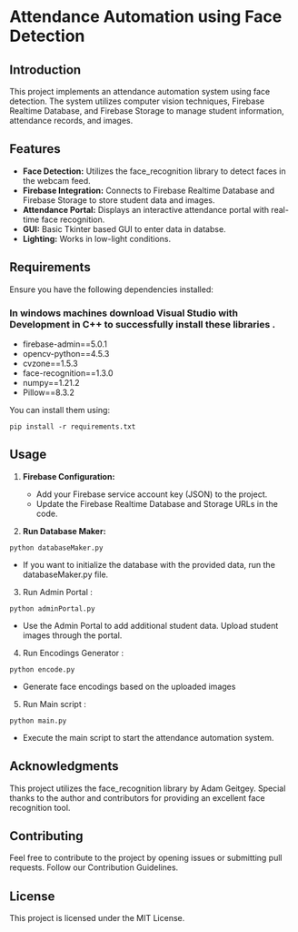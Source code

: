 # Attendance Automation using Face Detection
## Introduction
This project implements an attendance automation system using face detection. The system utilizes computer vision techniques, Firebase Realtime Database, and Firebase Storage to manage student information, attendance records, and images.

## Features
* **Face Detection:** Utilizes the face_recognition library to detect faces in the webcam feed.
* **Firebase Integration:** Connects to Firebase Realtime Database and Firebase Storage to store student data and images.
* **Attendance Portal:** Displays an interactive attendance portal with real-time face recognition.
* **GUI:** Basic Tkinter based GUI to enter data in databse.
* **Lighting:** Works in low-light conditions.
## Requirements
Ensure you have the following dependencies installed:

### In windows machines download Visual Studio with Development in C++ to successfully install these libraries .

* firebase-admin==5.0.1
* opencv-python==4.5.3
* cvzone==1.5.3
* face-recognition==1.3.0
* numpy==1.21.2
* Pillow==8.3.2


You can install them using:

  `pip install -r requirements.txt`
## Usage

1. **Firebase Configuration:**
   - Add your Firebase service account key (JSON) to the project.
   - Update the Firebase Realtime Database and Storage URLs in the code.

2. **Run Database Maker:**

`python databaseMaker.py`
* If you want to initialize the database with the provided data, run the databaseMaker.py file.
3. Run Admin Portal :

`python adminPortal.py`
* Use the Admin Portal to add additional student data. Upload student images through the portal.

4. Run Encodings Generator :

`python encode.py`
* Generate face encodings based on the uploaded images

5. Run Main script :

`python main.py`
* Execute the main script to start the attendance automation system.

## Acknowledgments
This project utilizes the face_recognition library by Adam Geitgey. Special thanks to the author and contributors for providing an excellent face recognition tool.

## Contributing
Feel free to contribute to the project by opening issues or submitting pull requests. Follow our Contribution Guidelines.

## License
This project is licensed under the MIT License.


